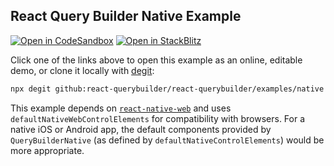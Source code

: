 ## React Query Builder Native Example

[![Open in CodeSandbox](https://img.shields.io/badge/Open_in-CodeSandbox-000000?logo=codesandbox)](https://githubbox.com/react-querybuilder/react-querybuilder/tree/main/examples/native?file=/src/App.tsx) [![Open in StackBlitz](https://img.shields.io/badge/Open_in-StackBlitz-1269D3?logo=stackblitz)](https://stackblitz.com/github/react-querybuilder/react-querybuilder/tree/main/examples/native?file=src/App.tsx)

Click one of the links above to open this example as an online, editable demo, or clone it locally with [degit](https://www.npmjs.com/package/degit):

```bash
npx degit github:react-querybuilder/react-querybuilder/examples/native rqb-example-native
```

This example depends on [`react-native-web`](https://www.npmjs.com/package/react-native-web) and uses `defaultNativeWebControlElements` for compatibility with browsers. For a native iOS or Android app, the default components provided by `QueryBuilderNative` (as defined by `defaultNativeControlElements`) would be more appropriate.
